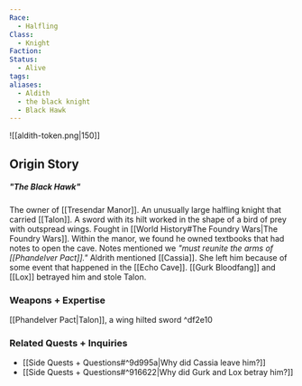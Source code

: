 ```yaml
---
Race:
  - Halfling
Class:
  - Knight
Faction: 
Status:
  - Alive
tags: 
aliases:
  - Aldith
  - the black knight
  - Black Hawk
---
```

![[aldith-token.png|150]]
## Origin Story
##### "The Black Hawk"
The owner of  [[Tresendar Manor]]. An unusually large halfling knight that carried [[Talon]]. A sword with its hilt worked in the shape of a bird of prey with outspread wings. Fought in [[World History#The Foundry Wars|The Foundry Wars]]. Within the manor, we found he owned textbooks that had notes to open the cave. Notes mentioned we _"must reunite the arms of [[Phandelver Pact]]."_ Aldrith mentioned [[Cassia]]. She left him because of some event that happened in the [[Echo Cave]]. [[Gurk Bloodfang]] and [[Lox]] betrayed him and stole Talon.

### Weapons + Expertise
[[Phandelver Pact|Talon]], a wing hilted sword ^df2e10

### Related Quests + Inquiries
- [[Side Quests + Questions#^9d995a|Why did Cassia leave him?]]
- [[Side Quests + Questions#^916622|Why did Gurk and Lox betray him?]]

